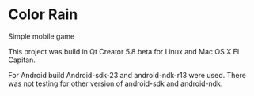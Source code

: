 # Color Rain
Simple mobile game

This project was build in Qt Creator 5.8 beta for Linux and Mac OS X El Capitan.

For Android build Android-sdk-23 and android-ndk-r13 were used. There was not testing for other version of android-sdk and android-ndk.
